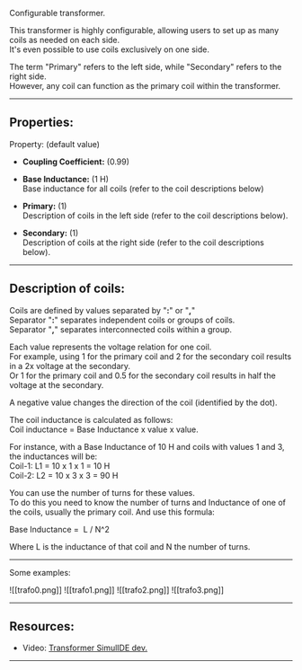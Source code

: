 Configurable transformer.

This transformer is highly configurable, allowing users to set up as many coils as needed on each side.<br>
It's even possible to use coils exclusively on one side.

The term "Primary" refers to the left side, while "Secondary" refers to the right side.<br>
However, any coil can function as the primary coil within the transformer.

---

## Properties:
Property: (default value)

- **Coupling Coefficient:** (0.99) <br>

- **Base Inductance:** (1 H) <br>
   Base inductance for all coils (refer to the coil descriptions below) <br>

- **Primary:** (1) <br>
   Description of coils in the left side (refer to the coil descriptions below). <br>

- **Secondary:** (1) <br>
   Description of coils at the right side (refer to the coil descriptions below). <br>

---

## Description of coils:

Coils are defined by values separated by "**:**" or "**,**" <br>
Separator "**:**" separates independent coils or groups of coils.<br>
Separator "**,**" separates interconnected coils within a group. <br>

Each value represents the voltage relation for one coil.<br>
For example, using 1 for the primary coil and 2 for the secondary coil results in a 2x voltage at the secondary. <br>
Or 1 for the primary coil and 0.5  for the secondary coil results in half the voltage at the secondary. <br>

A negative value changes the direction of the coil (identified by the dot). <br>

The coil inductance is calculated as follows:<br>
Coil inductance = Base Inductance x value x value.

For instance, with a Base Inductance of 10 H and coils with values 1 and 3, the inductances will be:<br>
Coil-1: L1 = 10 x 1 x 1 = 10 H<br>
Coil-2: L2 = 10 x 3 x 3 = 90 H<br>

You can use the number of turns for these values.<br>
To do this you need to know the number of turns and Inductance of one of the coils, usually the primary coil. And use this formula:

Base Inductance =  L / N^2

Where L is the inductance of that coil and N the number of turns.

---

Some examples:

![[trafo0.png]]
![[trafo1.png]]
![[trafo2.png]]
![[trafo3.png]]

---

## Resources:

- Video: [Transformer SimulIDE dev.](https://www.youtube.com/watch?v=s5aSr4GfpiM)

---
